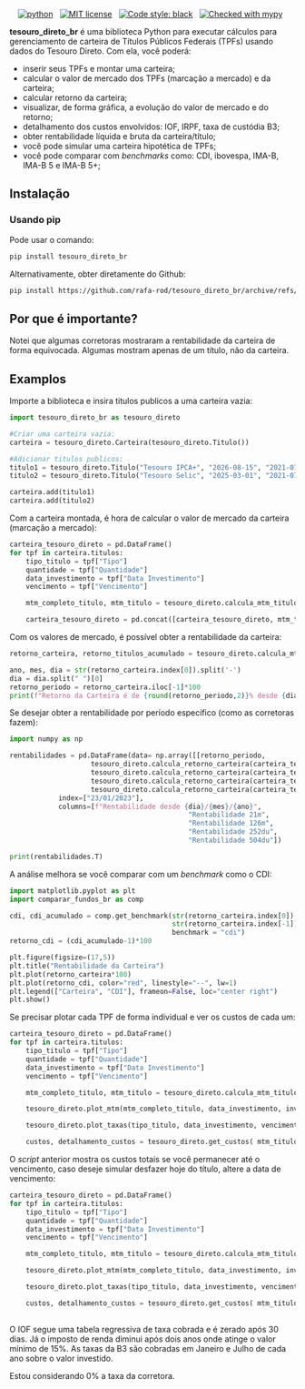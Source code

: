 <!-- buttons -->
<p align="center">
<a href="https://www.python.org/">
<img src="https://img.shields.io/badge/python-v3-brightgreen.svg"
alt="python"></a> &nbsp;
<a href="https://opensource.org/licenses/MIT">
<img src="https://img.shields.io/badge/license-MIT-brightgreen.svg"
alt="MIT license"></a> &nbsp;
<a href="https://github.com/psf/black">
<img src="https://img.shields.io/badge/code%20style-black-000000.svg"
alt="Code style: black"></a> &nbsp;
<a href="http://mypy-lang.org/">
<img src="http://www.mypy-lang.org/static/mypy_badge.svg"
alt="Checked with mypy"></a> &nbsp;
</p>

<!-- content -->

**tesouro_direto_br** é uma biblioteca Python para executar cálculos para gerenciamento de carteira de Títulos Públicos Federais (TPFs) usando dados do Tesouro Direto. Com ela, você poderá:

- inserir seus TPFs e montar uma carteira;
- calcular o valor de mercado dos TPFs (marcação a mercado) e da carteira;
- calcular retorno da carteira;
- visualizar, de forma gráfica, a evolução do valor de mercado e do retorno;
- detalhamento dos custos envolvidos: IOF, IRPF, taxa de custódia B3;
- obter rentabilidade líquida e bruta da carteira/título;
- você pode simular uma carteira hipotética de TPFs;
- você pode comparar com *benchmarks* como: CDI, ibovespa, IMA-B, IMA-B 5 e IMA-B 5+;

## Instalação

### Usando pip

Pode usar o comando:

```sh
pip install tesouro_direto_br
```

Alternativamente, obter diretamente do Github:

```sh
pip install https://github.com/rafa-rod/tesouro_direto_br/archive/refs/heads/main.zip
```

## Por que é importante?

Notei que algumas corretoras mostraram a rentabilidade da carteira de forma equivocada. Algumas mostram apenas de um título, não da carteira.

## Examplos

Importe a biblioteca e insira titulos publicos a uma carteira vazia:

```python
import tesouro_direto_br as tesouro_direto

#Criar uma carteira vazia:
carteira = tesouro_direto.Carteira(tesouro_direto.Titulo())

#Adicionar titulos publicos:
titulo1 = tesouro_direto.Titulo("Tesouro IPCA+", "2026-08-15", "2021-07-08", 33.65)
titulo2 = tesouro_direto.Titulo("Tesouro Selic", "2025-03-01", "2021-07-08", 50)

carteira.add(titulo1)
carteira.add(titulo2)
```

Com a carteira montada, é hora de calcular o valor de mercado da carteira (marcação a mercado):

```python
carteira_tesouro_direto = pd.DataFrame()
for tpf in carteira.titulos:
	tipo_titulo = tpf["Tipo"]
	quantidade = tpf["Quantidade"]
	data_investimento = tpf["Data Investimento"]
	vencimento = tpf["Vencimento"]

	mtm_completo_titulo, mtm_titulo = tesouro_direto.calcula_mtm_titulo(tipo_titulo, quantidade, data_investimento, vencimento)

	carteira_tesouro_direto = pd.concat([carteira_tesouro_direto, mtm_titulo], axis=1)
```

Com os valores de mercado, é possível obter a rentabilidade da carteira:

```python
retorno_carteira, retorno_titulos_acumulado = tesouro_direto.calcula_mtm_carteira(carteira_tesouro_direto)

ano, mes, dia = str(retorno_carteira.index[0]).split('-')
dia = dia.split(" ")[0]
retorno_periodo = retorno_carteira.iloc[-1]*100
print(f"Retorno da Carteira é de {round(retorno_periodo,2)}% desde {dia}/{mes}/{ano}")
```

Se desejar obter a rentabilidade por período específico (como as corretoras fazem):

```python
import numpy as np

rentabilidades = pd.DataFrame(data= np.array([[retorno_periodo,
                    tesouro_direto.calcula_retorno_carteira(carteira_tesouro_direto, periodo=21),
                    tesouro_direto.calcula_retorno_carteira(carteira_tesouro_direto, periodo=126),
                    tesouro_direto.calcula_retorno_carteira(carteira_tesouro_direto, periodo=252),
                    tesouro_direto.calcula_retorno_carteira(carteira_tesouro_direto, periodo=504)]]),
            index=["23/01/2023"], 
            columns=[f"Rentabilidade desde {dia}/{mes}/{ano}",
                                            "Rentabilidade 21m",
                                            "Rentabilidade 126m",
                                            "Rentabilidade 252du",
                                            "Rentabilidade 504du"])

print(rentabilidades.T)
```

A análise melhora se você comparar com um *benchmark* como o CDI:

```python
import matplotlib.pyplot as plt
import comparar_fundos_br as comp

cdi, cdi_acumulado = comp.get_benchmark(str(retorno_carteira.index[0]).split(" ")[0], 
                                        str(retorno_carteira.index[-1]).split(" ")[0], 
                                        benchmark = "cdi")
retorno_cdi = (cdi_acumulado-1)*100

plt.figure(figsize=(17,5))
plt.title("Rentabilidade da Carteira")
plt.plot(retorno_carteira*100)
plt.plot(retorno_cdi, color="red", linestyle="--", lw=1)
plt.legend(["Carteira", "CDI"], frameon=False, loc="center right")
plt.show()
```

Se precisar plotar cada TPF de forma individual e ver os custos de cada um:

```python
carteira_tesouro_direto = pd.DataFrame()
for tpf in carteira.titulos:
    tipo_titulo = tpf["Tipo"]
    quantidade = tpf["Quantidade"]
    data_investimento = tpf["Data Investimento"]
    vencimento = tpf["Vencimento"]

    mtm_completo_titulo, mtm_titulo = tesouro_direto.calcula_mtm_titulo(tipo_titulo, quantidade, data_investimento, vencimento)

    tesouro_direto.plot_mtm(mtm_completo_titulo, data_investimento, investimento)

    tesouro_direto.plot_taxas(tipo_titulo, data_investimento, vencimento)

    custos, detalhamento_custos = tesouro_direto.get_custos( mtm_titulo, investimento, data_investimento, vencimento )
```

O *script* anterior mostra os custos totais se você permanecer até o vencimento, caso deseje simular desfazer hoje do título, altere a data de vencimento:

```python
carteira_tesouro_direto = pd.DataFrame()
for tpf in carteira.titulos:
    tipo_titulo = tpf["Tipo"]
    quantidade = tpf["Quantidade"]
    data_investimento = tpf["Data Investimento"]
    vencimento = tpf["Vencimento"]

    mtm_completo_titulo, mtm_titulo = tesouro_direto.calcula_mtm_titulo(tipo_titulo, quantidade, data_investimento, vencimento)

    tesouro_direto.plot_mtm(mtm_completo_titulo, data_investimento, investimento)

    tesouro_direto.plot_taxas(tipo_titulo, data_investimento, vencimento)

    custos, detalhamento_custos = tesouro_direto.get_custos( mtm_titulo, investimento, data_investimento, "2023-02-08" )
  
```

O IOF segue uma tabela regressiva de taxa cobrada e é zerado após 30 dias. Já o imposto de renda diminui após dois anos onde atinge o valor mínimo de 15%.
As taxas da B3 são cobradas em Janeiro e Julho de cada ano sobre o valor investido.

Estou considerando 0% a taxa da corretora.
